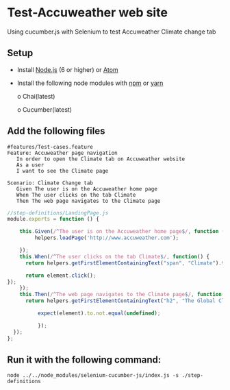 # Test-Accuweather web site
Using cucumber.js with Selenium to test Accuweather Climate change tab

## Setup
   - Install [Node.js](https://nodejs.org/en/) (6 or higher) or [Atom](https://atom.io/)

   - Install the following node modules with [npm](https://www.npmjs.com/) or [yarn](https://yarnpkg.com/en/)

     o Chai(latest)
  
     o Cucumber(latest)

## Add the following files
```Gherkin
#features/Test-cases.feature
Feature: Accuweather page navigation
   In order to open the Climate tab on Accuweather website
   As a user
   I want to see the Climate page

Scenario: Climate Change tab
   Given The user is on the Accuweather home page
   When The user clicks on the tab Climate
   Then The web page navigates to the Climate page 
```

```Javascript
//step-definitions/LandingPage.js
module.exports = function () {

    this.Given(/^The user is on the Accuweather home page$/, function () {
         helpers.loadPage('http://www.accuweather.com');

    });
    this.When(/^The user clicks on the tab Climate$/, function() {
      return helpers.getFirstElementContainingText("span", "Climate").then(function(element) {

      return element.click();
});
    });
    this.Then(/^The web page navigates to the Climate page$/, function() {
      return helpers.getFirstElementContainingText("h2", "The Global Climate Change Center").then(function(element){

          expect(element).to.not.equal(undefined);

          });
  });
};
```
## Run it with the following  command: 
```
node ../../node_modules/selenium-cucumber-js/index.js -s ./step-definitions
```
